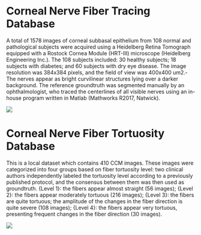 # Corneal Nerve Fiber Tracing Database
A total of 1578 images of corneal subbasal epithelium from 108 normal and pathological subjects were acquired using a Heidelberg Retina Tomograph equipped with a Rostock Cornea Module (HRT-III) microscope (Heidelberg Engineering Inc.). The 108 subjects included: 30 healthy subjects; 18 subjects with diabetes; and 60 subjects with dry eye disease. The image resolution was 384x384 pixels, and the field of view was 400x400 um2.­ The nerves appear as bright curvilinear structures lying over a darker background. The reference groundtruth was segmented manually by an ophthalmologist, who traced the centerlines of all visible nerves using an in-house program written in Matlab (Mathworks R2017, Natwick).

[![](https://img.shields.io/badge/-Download-brightgreen.svg)](https://drive.google.com/file/d/1-PvlqR-5w7Q-VAxZgNzHdlbGIVQo37FV/view?usp=sharing)

# Corneal Nerve Fiber Tortuosity Database
This is a local dataset which contains 410 CCM images.  These images were categorized into four groups based on fiber tortuosity level: two clinical authors independently labeled the tortuosity level according to a previously published protocol, and the consensus between them was then used as groundtruth. 
{Level 1}: the fibers appear almost straight (56 images); 
{Level 2}: the fibers appear moderately tortuous (216 images); 
{Level 3}: the fibers are quite tortuous; the amplitude of the changes in the fiber direction is quite severe (108 images); 
{Level 4}: the fibers appear very tortuous, presenting frequent changes in the fiber direction (30 images).

[![](https://img.shields.io/badge/-Download-brightgreen.svg)](https://drive.google.com/file/d/1CeJdEGIB2TPe2wCauekh06Kd2mDN4C8e/view?usp=sharing)
